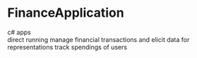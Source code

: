 # FinanceApplication
c# apps<br>
direct running
manage financial transactions
and elicit data for representations
track spendings of users
